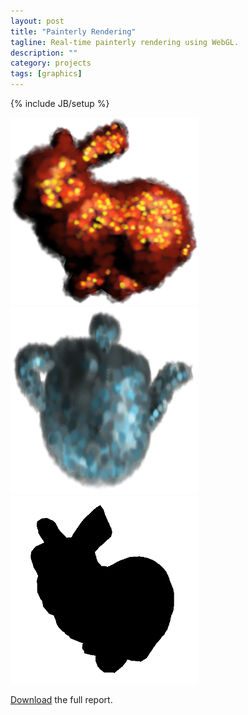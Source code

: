 ```yaml
---
layout: post
title: "Painterly Rendering"
tagline: Real-time painterly rendering using WebGL.
description: ""
category: projects
tags: [graphics]
---
```

{% include JB/setup %}

<img src="/assets/projects/painterly-rendering/magma-bunny.png" width="300px" height="300px">

<!--more-->

<img src="/assets/projects/painterly-rendering/blue-teapot.png" height="300px" width="300px">

<img src="/assets/projects/painterly-rendering/bunny-steps-anim.gif" height="300px" width="300px">

<a href="/assets/projects/painterly-rendering/painterly-rendering.pdf">Download</a> the full report.

<div class="github-widget" data-repo="ScottTodd/PainterlyRendering"></div>
